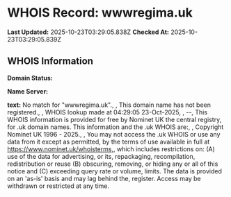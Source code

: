# WHOIS Record: wwwregima.uk

**Last Updated:** 2025-10-23T03:29:05.838Z
**Checked At:** 2025-10-23T03:29:05.839Z

## WHOIS Information

**Domain Status:** 

**Name Server:** 

**text:** No match for "wwwregima.uk"., , This domain name has not been registered., , WHOIS lookup made at 04:29:05 23-Oct-2025, , --, This WHOIS information is provided for free by Nominet UK the central registry, for .uk domain names. This information and the .uk WHOIS are:, , Copyright Nominet UK 1996 - 2025., , You may not access the .uk WHOIS or use any data from it except as permitted, by the terms of use available in full at https://www.nominet.uk/whoisterms,, which includes restrictions on: (A) use of the data for advertising, or its, repackaging, recompilation, redistribution or reuse (B) obscuring, removing, or hiding any or all of this notice and (C) exceeding query rate or volume, limits. The data is provided on an 'as-is' basis and may lag behind the, register. Access may be withdrawn or restricted at any time.

